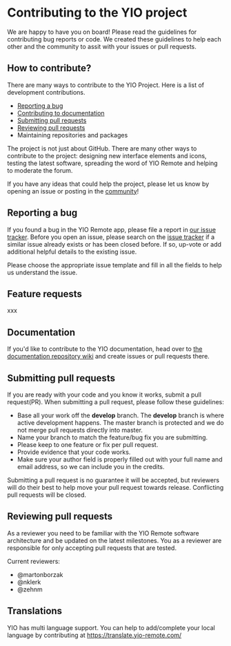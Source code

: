 # Contributing to the YIO project
We are happy to have you on board! Please read the guidelines for contributing bug reports or code. We created these guidelines to help each other and the community to assit with your issues or pull requests.

## How to contribute?
There are many ways to contribute to the YIO Project. Here is a list of development contributions.
- [Reporting a bug](CONTRIBUTING.md#reporting-a-bug)
- [Contributing to documentation](CONTRIBUTING.md#documentation)
- [Submitting pull requests](CONTRIBUTING.md#submitting-pull-requests)
- [Reviewing pull requests](CONTRIBUTING.md#reviewing-pull-requests)
- Maintaining repositories and packages

The project is not just about GitHub. There are many other ways to contribute to the project: designing new interface elements and icons, testing the latest software, spreading the word of YIO Remote and helping to moderate the forum.

If you have any ideas that could help the project, please let us know by opening an issue or posting in the [community](https://community.yio-remote.com/)!

## Reporting a bug
If you found a bug in the YIO Remote app, please file a report in [our issue tracker](https://github.com/YIO-Remote/remote-software/issues). Before you open an issue, please search on the [issue tracker](https://github.com/YIO-Remote/remote-software/issues) if a similar issue already exists or has been closed before. If so, up-vote or add additional helpful details to the existing issue.

Please choose the appropriate issue template and fill in all the fields to help us understand the issue.

## Feature requests
xxx

## Documentation
If you'd like to contribute to the YIO documentation, head over to [the documentation repository wiki](https://github.com/YIO-Remote/documentation/wiki) and create issues or pull requests there.

## Submitting pull requests
If you are ready with your code and you know it works, submit a pull request(PR). When submitting a pull request, please follow these guidelines:
- Base all your work off the **develop** branch. The **develop** branch is where active development happens. The master branch is protected and we do not merge pull requests directly into master.
- Name your branch to match the feature/bug fix you are submitting.
- Please keep to one feature or fix per pull request.
- Provide evidence that your code works.
- Make sure your author field is properly filled out with your full name and email address, so we can include you in the credits.

Submitting a pull request is no guarantee it will be accepted, but reviewers will do their best to help move your pull request towards release. Conflicting pull requests will be closed.

## Reviewing pull requests
As a reviewer you need to be familiar with the YIO Remote software architecture and be updated on the latest milestones. You as a reviewer are responsible for only accepting pull requests that are tested.

Current reviewers:
- @martonborzak
- @nklerk
- @zehnm


## Translations
YIO has multi language support. You can help to add/complete your local language by contributing at https://translate.yio-remote.com/
